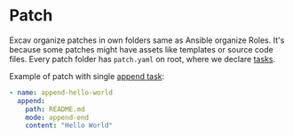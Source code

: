 # Patch

Excav organize patches in own folders same as Ansible organize Roles. It's because 
some patches might have assets like templates or source code files. Every patch 
folder has `patch.yaml` on root, where we declare [tasks](../tasks/index.md).

Example of patch with single [append task](../tasks/append.md):

```yaml title="demo-patch/patch.yaml"
- name: append-hello-world
  append:
    path: README.md
    mode: append-end
    content: "Hello World"
```

